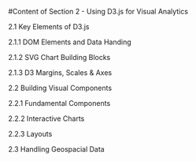 #Content of Section 2 - Using D3.js for Visual Analytics

2.1   Key Elements of D3.js

2.1.1 DOM Elements and Data Handing

2.1.2 SVG Chart Building Blocks

2.1.3 D3 Margins, Scales & Axes


2.2   Building Visual Components

2.2.1 Fundamental Components

2.2.2 Interactive Charts

2.2.3 Layouts


2.3   Handling Geospacial Data

